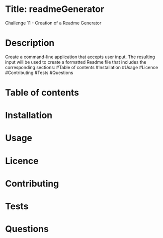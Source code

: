 # Title: readmeGenerator

Challenge 11 - Creation of a Readme Generator

# Description

Create a command-line application that accepts user input. The resulting input will be used to create a formatted Readme file that includes the corresponding sections:
#Table of contents
#Installation
#Usage
#Licence
#Contributing
#Tests
#Questions

# Table of contents

# Installation

# Usage

# Licence

# Contributing

# Tests

# Questions
